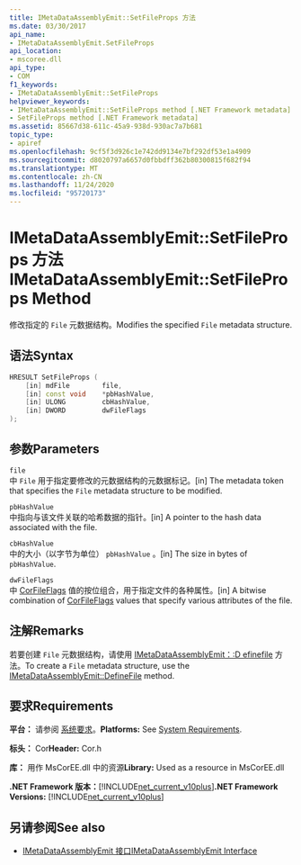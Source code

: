 ```yaml
---
title: IMetaDataAssemblyEmit::SetFileProps 方法
ms.date: 03/30/2017
api_name:
- IMetaDataAssemblyEmit.SetFileProps
api_location:
- mscoree.dll
api_type:
- COM
f1_keywords:
- IMetaDataAssemblyEmit::SetFileProps
helpviewer_keywords:
- IMetaDataAssemblyEmit::SetFileProps method [.NET Framework metadata]
- SetFileProps method [.NET Framework metadata]
ms.assetid: 85667d38-611c-45a9-938d-930ac7a7b681
topic_type:
- apiref
ms.openlocfilehash: 9cf5f3d926c1e742dd9134e7bf292df53e1a4909
ms.sourcegitcommit: d8020797a6657d0fbbdff362b80300815f682f94
ms.translationtype: MT
ms.contentlocale: zh-CN
ms.lasthandoff: 11/24/2020
ms.locfileid: "95720173"
---
```

# <a name="imetadataassemblyemitsetfileprops-method"></a><span data-ttu-id="aec0c-102">IMetaDataAssemblyEmit::SetFileProps 方法</span><span class="sxs-lookup"><span data-stu-id="aec0c-102">IMetaDataAssemblyEmit::SetFileProps Method</span></span>

<span data-ttu-id="aec0c-103">修改指定的 `File` 元数据结构。</span><span class="sxs-lookup"><span data-stu-id="aec0c-103">Modifies the specified `File` metadata structure.</span></span>  
  
## <a name="syntax"></a><span data-ttu-id="aec0c-104">语法</span><span class="sxs-lookup"><span data-stu-id="aec0c-104">Syntax</span></span>  
  
```cpp  
HRESULT SetFileProps (  
    [in] mdFile        file,  
    [in] const void    *pbHashValue,
    [in] ULONG         cbHashValue,  
    [in] DWORD         dwFileFlags  
);  
```  
  
## <a name="parameters"></a><span data-ttu-id="aec0c-105">参数</span><span class="sxs-lookup"><span data-stu-id="aec0c-105">Parameters</span></span>  

 `file`  
 <span data-ttu-id="aec0c-106">中 `File` 用于指定要修改的元数据结构的元数据标记。</span><span class="sxs-lookup"><span data-stu-id="aec0c-106">[in] The metadata token that specifies the `File` metadata structure to be modified.</span></span>  
  
 `pbHashValue`  
 <span data-ttu-id="aec0c-107">中指向与该文件关联的哈希数据的指针。</span><span class="sxs-lookup"><span data-stu-id="aec0c-107">[in] A pointer to the hash data associated with the file.</span></span>  
  
 `cbHashValue`  
 <span data-ttu-id="aec0c-108">中的大小（以字节为单位） `pbHashValue` 。</span><span class="sxs-lookup"><span data-stu-id="aec0c-108">[in] The size in bytes of `pbHashValue`.</span></span>  
  
 `dwFileFlags`  
 <span data-ttu-id="aec0c-109">中 [CorFileFlags](corfileflags-enumeration.md) 值的按位组合，用于指定文件的各种属性。</span><span class="sxs-lookup"><span data-stu-id="aec0c-109">[in] A bitwise combination of [CorFileFlags](corfileflags-enumeration.md) values that specify various attributes of the file.</span></span>  
  
## <a name="remarks"></a><span data-ttu-id="aec0c-110">注解</span><span class="sxs-lookup"><span data-stu-id="aec0c-110">Remarks</span></span>  

 <span data-ttu-id="aec0c-111">若要创建 `File` 元数据结构，请使用 [IMetaDataAssemblyEmit：:D efinefile](imetadataassemblyemit-definefile-method.md) 方法。</span><span class="sxs-lookup"><span data-stu-id="aec0c-111">To create a `File` metadata structure, use the [IMetaDataAssemblyEmit::DefineFile](imetadataassemblyemit-definefile-method.md) method.</span></span>  
  
## <a name="requirements"></a><span data-ttu-id="aec0c-112">要求</span><span class="sxs-lookup"><span data-stu-id="aec0c-112">Requirements</span></span>  

 <span data-ttu-id="aec0c-113">**平台：** 请参阅 [系统要求](../../get-started/system-requirements.md)。</span><span class="sxs-lookup"><span data-stu-id="aec0c-113">**Platforms:** See [System Requirements](../../get-started/system-requirements.md).</span></span>  
  
 <span data-ttu-id="aec0c-114">**标头：** Cor</span><span class="sxs-lookup"><span data-stu-id="aec0c-114">**Header:** Cor.h</span></span>  
  
 <span data-ttu-id="aec0c-115">**库：** 用作 MsCorEE.dll 中的资源</span><span class="sxs-lookup"><span data-stu-id="aec0c-115">**Library:** Used as a resource in MsCorEE.dll</span></span>  
  
 <span data-ttu-id="aec0c-116">**.NET Framework 版本：**[!INCLUDE[net_current_v10plus](../../../../includes/net-current-v10plus-md.md)]</span><span class="sxs-lookup"><span data-stu-id="aec0c-116">**.NET Framework Versions:** [!INCLUDE[net_current_v10plus](../../../../includes/net-current-v10plus-md.md)]</span></span>  
  
## <a name="see-also"></a><span data-ttu-id="aec0c-117">另请参阅</span><span class="sxs-lookup"><span data-stu-id="aec0c-117">See also</span></span>

- [<span data-ttu-id="aec0c-118">IMetaDataAssemblyEmit 接口</span><span class="sxs-lookup"><span data-stu-id="aec0c-118">IMetaDataAssemblyEmit Interface</span></span>](imetadataassemblyemit-interface.md)
